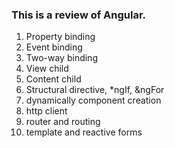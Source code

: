 ### This is a review of Angular.

1. Property binding
2. Event binding
3. Two-way binding
4. View child
5. Content child
6. Structural directive, *ngIf, &ngFor
7. dynamically component creation
8. http client
9. router and routing
10. template and reactive forms

